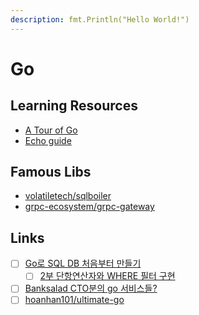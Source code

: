 ```yaml
---
description: fmt.Println("Hello World!")
---
```


# Go

## Learning Resources
* [A Tour of Go](https://go-tour-kr.appspot.com/#1)
* [Echo guide](https://echo.labstack.com/guide)

## Famous Libs
* [volatiletech/sqlboiler](https://github.com/volatiletech/sqlboiler)
* [grpc-ecosystem/grpc-gateway](https://github.com/grpc-ecosystem/grpc-gateway)

## Links

* [ ] [Go로 SQL DB 처음부터 만들기](https://notes.eatonphil.com/database-basics.html)
    * [ ] [2부 단항연산자와 WHERE 필터 구현](https://notes.eatonphil.com/database-basics-expressions-and-where.html)
* [ ] [Banksalad CTO분의 go 서비스들?](https://github.com/taeho-io)
* [ ] [hoanhan101/ultimate-go](https://github.com/hoanhan101/ultimate-go)